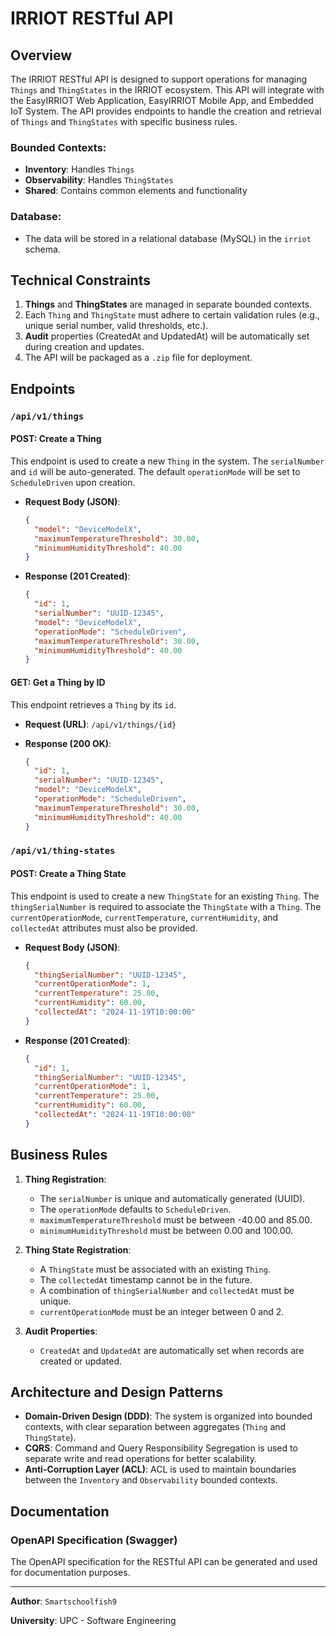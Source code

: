 # IRRIOT RESTful API

## Overview

The IRRIOT RESTful API is designed to support operations for managing `Things` and `ThingStates` in the IRRIOT ecosystem. This API will integrate with the EasyIRRIOT Web Application, EasyIRRIOT Mobile App, and Embedded IoT System. The API provides endpoints to handle the creation and retrieval of `Things` and `ThingStates` with specific business rules.

### Bounded Contexts:
- **Inventory**: Handles `Things`
- **Observability**: Handles `ThingStates`
- **Shared**: Contains common elements and functionality

### Database:
- The data will be stored in a relational database (MySQL) in the `irriot` schema.

## Technical Constraints
1. **Things** and **ThingStates** are managed in separate bounded contexts.
2. Each `Thing` and `ThingState` must adhere to certain validation rules (e.g., unique serial number, valid thresholds, etc.).
3. **Audit** properties (CreatedAt and UpdatedAt) will be automatically set during creation and updates.
4. The API will be packaged as a `.zip` file for deployment.

## Endpoints

### `/api/v1/things`

#### POST: Create a Thing
This endpoint is used to create a new `Thing` in the system. The `serialNumber` and `id` will be auto-generated. The default `operationMode` will be set to `ScheduleDriven` upon creation.

- **Request Body (JSON)**:
  ```json
  {
    "model": "DeviceModelX",
    "maximumTemperatureThreshold": 30.00,
    "minimumHumidityThreshold": 40.00
  }
  ```

- **Response (201 Created)**:
  ```json
  {
    "id": 1,
    "serialNumber": "UUID-12345",
    "model": "DeviceModelX",
    "operationMode": "ScheduleDriven",
    "maximumTemperatureThreshold": 30.00,
    "minimumHumidityThreshold": 40.00
  }
  ```

#### GET: Get a Thing by ID
This endpoint retrieves a `Thing` by its `id`.

- **Request (URL)**:
  `/api/v1/things/{id}`

- **Response (200 OK)**:
  ```json
  {
    "id": 1,
    "serialNumber": "UUID-12345",
    "model": "DeviceModelX",
    "operationMode": "ScheduleDriven",
    "maximumTemperatureThreshold": 30.00,
    "minimumHumidityThreshold": 40.00
  }
  ```

### `/api/v1/thing-states`

#### POST: Create a Thing State
This endpoint is used to create a new `ThingState` for an existing `Thing`. The `thingSerialNumber` is required to associate the `ThingState` with a `Thing`. The `currentOperationMode`, `currentTemperature`, `currentHumidity`, and `collectedAt` attributes must also be provided.

- **Request Body (JSON)**:
  ```json
  {
    "thingSerialNumber": "UUID-12345",
    "currentOperationMode": 1,
    "currentTemperature": 25.00,
    "currentHumidity": 60.00,
    "collectedAt": "2024-11-19T10:00:00"
  }
  ```

- **Response (201 Created)**:
  ```json
  {
    "id": 1,
    "thingSerialNumber": "UUID-12345",
    "currentOperationMode": 1,
    "currentTemperature": 25.00,
    "currentHumidity": 60.00,
    "collectedAt": "2024-11-19T10:00:00"
  }
  ```

## Business Rules
1. **Thing Registration**:
   - The `serialNumber` is unique and automatically generated (UUID).
   - The `operationMode` defaults to `ScheduleDriven`.
   - `maximumTemperatureThreshold` must be between -40.00 and 85.00.
   - `minimumHumidityThreshold` must be between 0.00 and 100.00.
   
2. **Thing State Registration**:
   - A `ThingState` must be associated with an existing `Thing`.
   - The `collectedAt` timestamp cannot be in the future.
   - A combination of `thingSerialNumber` and `collectedAt` must be unique.
   - `currentOperationMode` must be an integer between 0 and 2.

3. **Audit Properties**:
   - `CreatedAt` and `UpdatedAt` are automatically set when records are created or updated.

## Architecture and Design Patterns
- **Domain-Driven Design (DDD)**: The system is organized into bounded contexts, with clear separation between aggregates (`Thing` and `ThingState`).
- **CQRS**: Command and Query Responsibility Segregation is used to separate write and read operations for better scalability.
- **Anti-Corruption Layer (ACL)**: ACL is used to maintain boundaries between the `Inventory` and `Observability` bounded contexts.

## Documentation

### OpenAPI Specification (Swagger)

The OpenAPI specification for the RESTful API can be generated and used for documentation purposes.

---

**Author**: `Smartschoolfish9`

**University**: UPC - Software Engineering
